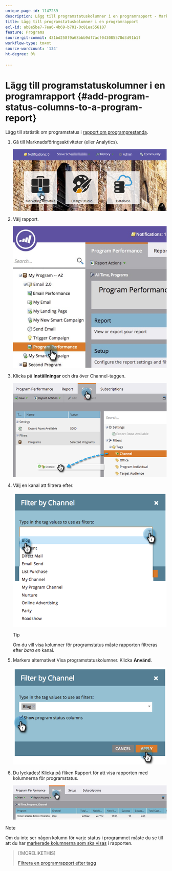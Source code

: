 ```yaml
---
unique-page-id: 1147239
description: Lägg till programstatuskolumner i en programrapport - Marketo Docs - produktdokumentation
title: Lägg till programstatuskolumner i en programrapport
exl-id: ab8e5be7-7ea6-4b69-b701-0c81ea556107
feature: Programs
source-git-commit: 431bd258f9a68bbb9df7acf043085578d3d91b1f
workflow-type: tm+mt
source-wordcount: '134'
ht-degree: 0%

---
```


# Lägg till programstatuskolumner i en programrapport {#add-program-status-columns-to-a-program-report}

Lägg till statistik om programstatus i [rapport om programprestanda](/help/marketo/product-docs/core-marketo-concepts/programs/program-performance-report/create-a-program-performance-report.md).

1. Gå till Marknadsföringsaktiviteter (eller Analytics).

   ![](assets/login-marketing-activities-2.png)

1. Välj rapport.

   ![](assets/emailperformance.jpg)

1. Klicka på **Inställningar** och dra över Channel-taggen.

   ![](assets/image2014-9-23-16-3a26-3a38.png)

1. Välj en kanal att filtrera efter.

   ![](assets/image2014-9-23-16-3a26-3a48.png)

   >[!TIP]
   >
   >Om du vill visa kolumner för programstatus måste rapporten filtreras efter _bara en_ kanal.

1. Markera alternativet Visa programstatuskolumner. Klicka **Använd**.

   ![](assets/image2014-9-23-16-3a26-3a53.png)

1. Du lyckades! Klicka på fliken Rapport för att visa rapporten med kolumnerna för programstatus.

   ![](assets/programreport.jpg)

>[!NOTE]
>
>Om du inte ser någon kolumn för varje status i programmet måste du se till att du har [markerade kolumnerna som ska visas](/help/marketo/product-docs/reporting/basic-reporting/editing-reports/select-report-columns.md) i rapporten.

>[!MORELIKETHIS]
>
>[Filtrera en programrapport efter tagg](/help/marketo/product-docs/core-marketo-concepts/programs/program-performance-report/filter-a-program-report-by-tag.md)
